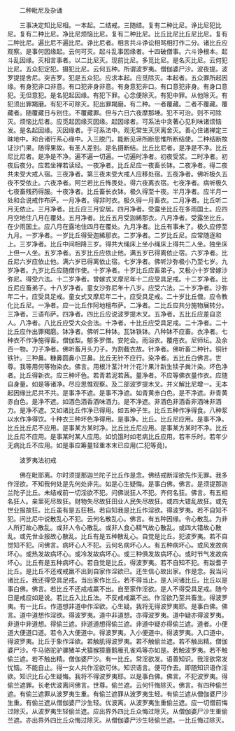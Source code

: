 <!-- { "loadSidebar": true } -->

　　二种毗尼及杂诵

　　三事决定知比尼相。一本起。二结戒。三随结。复有二种比尼。诤比尼犯比尼。复有二种比尼。净比尼烦恼比尼。复有二种比尼。比丘比尼比丘尼比尼。复有二种比尼。遍比尼不遍比尼。诤比尼者。相言共斗诤讼相骂相打作二分。诸比丘应观察。是事何因缘起。云何可灭。起斗乱事因缘者。十四破僧事。六斗诤根本。起斗乱因缘。灭相言事者。以二比尼灭。现前比尼。多觅比尼。是名灭比尼。云何犯比尼。五众犯定犯。摄犯比尼。云何五种。所谓波罗夷。僧伽婆尸沙。波夜提。波罗提提舍尼。突吉罗。犯是五众犯。应求本起。应觅除灭。本起者。五众罪所起因缘。有身犯非口非意。有口犯非身非意。有身意犯非口。有口意犯非身。有身口意犯。无但意犯。是名犯起因缘。有犯下罪。心念便除灭。有犯中罪。从他除灭。有犯须出罪羯磨。有犯不可除灭。犯出罪羯磨。有二种。一者覆藏。二者不覆藏。覆藏者。随覆藏日与别住。不覆藏罪。但与六日六夜摩那埵。犯不可治。则不可除灭。烦恼比尼者。应觅起因缘灭因缘。起因缘者。可系法中贪著心见利味诸烦恼发。是名起因缘。灭因缘者。于可系法中。观无常生灭厌离舍灭。善心住诸禅定三昧地中。和合诸行系心缘中。入三脱门。能断见谛所断思惟所断结使。二种结断故证沙门果。随得果故。有圣人差别。是名摄断结。比丘比尼者。是净是不净。比丘尼比尼者。是净是不净。遍不遍一切遍。一切遍时净者。初夜受浆。二时净者。初夜后夜分。应若坐禅若读经。一夜净者。比丘尼应一夜畜长钵。二夜净者。得二夜共未受大戒人宿。三夜净者。第三夜未受大戒人应移处宿。五夜净者。佛听极久五夜不受依止。六夜净者。阿兰若比丘怖畏处。得六夜离衣宿。七夜净者。病听极久七夜畜残药得服。十夜净者。比丘畜长衣钵。极久得至十夜。半月净者。应半月一处和合说戒作布萨。一月净者。得非时衣。极久得一月畜衣。二月净者。比丘听二月无依止。三月净者。比丘应三月安居。四月净者。受露坐比丘在多雨国土。应四月空地住八月在覆处。五月净者。比丘五月受迦絺那衣。八月净者。受露坐比丘。在少雨国土。应八月在露地住四月在覆处。九月净者。比丘有事未了。极久应停至九月。一岁净者。一岁比丘得受迦絺那衣。二岁净者。二岁比丘尼。应常随逐和上。三岁净者。比丘中间相降三岁。得共大绳床上坐小绳床上得共二人坐。独坐床上但一人坐。五岁净者。五岁比丘应依止他。满五岁已得离依止宿。六岁净者。比丘尼六岁应依止他。满六岁已得离依止宿。七岁净者。佛听沙弥极小乃至七岁。九岁净者。九岁比丘应随僧作使。十岁净者。十岁比丘应畜弟子。又极小十岁曾嫁沙弥尼。得受六法。十二岁净者。曾嫁式叉摩尼年十二应受具足戒。十二岁净者。比丘尼应畜弟子。十八岁净者。童女沙弥尼年十八岁。应受六法。二十岁净者。沙弥年二十。应受具足戒。童女式叉摩尼年二十。应受具足戒。二十岁比丘僧。应令教化比丘尼。一净者。应一比丘作阿地檀布萨。二净者。二比丘应共分施物展转分。三净者。三语布萨。四净者。四比丘应说波罗提木叉。五净者。五比丘应差自恣人。八净者。八比丘应受大众会法。十净者。十比丘应受具足戒。二十净者。二十比丘应作出罪羯磨。钵净者。佛听二种钵。瓦钵铁钵。八种钵不应畜。衣净者。七种衣不作净施得畜。僧伽梨。郁多罗僧。安陀会。雨浴衣。覆疮衣。尼师坛。及余百一物。刀子净者。佛听畜月头刀子。为割截衣故。针净者。佛听畜二种针。铜针铁针。三种鼻。糠鼻圆鼻小豆鼻。比丘无针不应行。染净者。五比丘白佛言。世尊。我等用何等物染衣。佛言。用根汁茎汁叶汁花汁果汁新生犊子粪汁染。坏色净者。比丘得新衣。应三种坏色。若青若泥若茜。量净者。不应等佛衣量作衣。应随自身量。如是等诸净。尽应思惟观察。及二部波罗提木叉。并义解比尼增一。无本起因缘比尼共不共。是事净不遮。是事不净遮。如青黄赤白色。是不净遮。非青黄赤白色。是净不遮。如酒色酒香酒味酒力。是不净遮。非酒色非酒香非酒味非酒力。是净不遮。又如诸比丘作净已得用。如五种子生。比丘五种作净得食。八种浆以水作净得饮。十种衣三种坏色净得用。是事净。比丘。比丘尼应用。是事不净。比丘比丘尼不应用。是事某方某时净。比丘比丘尼应用。是事某方某时不净。比丘比丘尼不应用。是事某时某人应用。如饥饿时如老病比丘应用。若丰乐时。若年少无病比丘不应用。如是事应筹量轻重本末已应用(二犯等竟)。

　　波罗夷法初戒

　　佛在毗耶离。尔时须提那迦兰陀子比丘作是念。佛结戒断淫欲先作无罪。我多作淫欲。不知我何处是先何处非先。如是心生疑悔。是事白佛。佛言。是须提那迦兰陀子比丘。未结戒前一切淫欲不犯。问佛说狂人不犯。齐何名狂。佛言。有五相名狂人。亲里死尽故狂。财物失尽故狂田业人民失尽故狂。或四大错乱故狂。或先世业报故狂。比丘虽有是五狂相。若自知我是比丘作淫欲。得波罗夷。若不自知不犯。问比尼中说散乱心不犯。云何名散乱心。佛言。有五种因缘。令心散乱。为非人所打故心散乱。或非人令心散乱。或非人食心精气故心散乱。或四大错故心散乱。或先世业报故心散乱。比丘有是五种散乱心。自觉是比丘。犯波罗夷。若不自觉知不犯。问佛言。病坏心人不犯。云何名病坏心人。有五种病坏心。或风发故病坏心。或热发故病坏心。或冷发故病坏心。或三种俱发故病坏心。或时节气发故病坏心。比丘有是五种病坏心。若自觉是比丘。得波罗夷。若不自知不犯。有跋耆子比丘。是比丘不还戒戒羸不出到自家作淫欲已。还生信心故出家。作是念。我当问诸比丘。我还得受具足戒。当出家作比丘。若不得当止。是人问诸比丘。比丘以是事白佛。佛言。若比丘不还戒戒羸不出。自至家作淫欲。是人不得受具足戒。随今日是戒应如是说。若比丘入比丘法。不反戒戒羸不出。作淫欲乃至共畜生。得波罗夷。有一比丘。作道想非道中作淫欲。心生疑。我将无得波罗夷耶。是事白佛。佛言。道中道想作淫欲。得波罗夷。道中非道想。亦得波罗夷。道中疑亦得波罗夷。非道中非道想。得偷兰遮。非道道想得偷兰遮。非道中疑亦得偷兰遮。道者。小便道大便道口道。若令入大便道中。得波罗夷。入小便道中。得波罗夷。入口道中。得波罗夷。比丘于象作淫欲。若触肌得波罗夷。若不触偷兰遮。若不触出精。僧伽婆尸沙。牛马骆驼驴骡猪羊犬猿猴獐鹿鹅雁孔雀鸡等亦如是。若触波罗夷。若不触偷兰遮。若不触出精。僧伽婆尸沙。有一比丘。常淫欲发。语善知识。我淫欲常发忧恼。不能自止。得一女人共作淫欲可休。知识语言。便可作去。即随知识语作淫欲。知识比丘心生疑悔。我将不得波罗夷耶。以是事白佛。佛言。不犯波罗夷。得偷兰遮罪。长老优波离问佛言。世尊。偷兰遮。云何忏悔除灭。佛言。有四种偷兰遮。有偷兰遮罪从波罗夷生重。有偷兰遮罪从波罗夷生轻。有偷兰遮从僧伽婆尸沙生重。有偷兰遮从僧伽婆尸沙生轻。优波离。从波罗夷生重偷兰遮。应一切僧前悔过除灭。从波罗夷生轻偷兰遮。应出界外四比丘众悔过除灭。从僧伽婆尸沙生重偷兰遮。亦出界外四比丘众悔过除灭。从僧伽婆尸沙生轻偷兰遮。一比丘悔过除灭。
